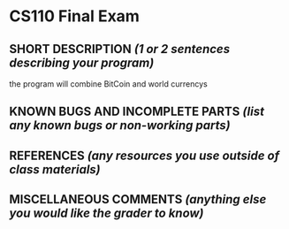 # CS110 Final Exam

## SHORT DESCRIPTION *(1 or 2 sentences describing your program)*
the program will combine BitCoin and world currencys
## KNOWN BUGS AND INCOMPLETE PARTS *(list any known bugs or non-working parts)*

## REFERENCES *(any resources you use outside of class materials)*

## MISCELLANEOUS COMMENTS *(anything else you would like the grader to know)*